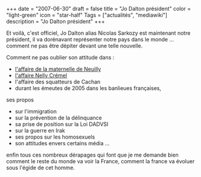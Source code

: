 +++
date = "2007-06-30"
draft = false
title = "Jo Dalton président"
color = "light-green"
icon = "star-half"
Tags = ["actualités", "mediawiki"]
description = "Jo Dalton président"
+++

Et voilà, c'est officiel, Jo Dalton alias Nicolas Sarkozy est maintenant
notre président, il va dorénavant représenter notre pays dans le monde
... comment ne pas être dépiter devant une telle nouvelle.

Comment ne pas oublier son attitude dans :

-   [l'affaire de la maternelle de
    Neuilly](http://fr.wikipedia.org/wiki/Affaire_de_la_maternelle_de_Neuilly)
-   [l'affaire Nelly
    Crémel](http://fr.wikipedia.org/wiki/Affaire_Cremel)
-   l'affaire des squatteurs de Cachan
-   durant les émeutes de 2005 dans les banlieues françaises,

ses propos

-   sur l'immigration
-   sur la prévention de la délinquance
-   sa prise de position sur la Loi DADVSI
-   sur la guerre en Irak
-   ses propos sur les homosexuels
-   son attitudes envers certains média ...

enfin tous ces nombreux dérapages qui font que je me demande bien
comment le reste du monde va voir la France, comment la france va
évoluer sous l'égide de cet homme.
